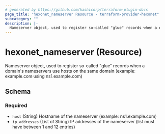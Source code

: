 ```yaml
---
# generated by https://github.com/hashicorp/terraform-plugin-docs
page_title: "hexonet_nameserver Resource - terraform-provider-hexonet"
subcategory: ""
description: |-
  Nameserver object, used to register so-called "glue" records when a domain's nameservers use hosts on the same domain (example: example.com using ns1.example.com)
---
```


# hexonet_nameserver (Resource)

Nameserver object, used to register so-called "glue" records when a domain's nameservers use hosts on the same domain (example: example.com using ns1.example.com)



<!-- schema generated by tfplugindocs -->
## Schema

### Required

- `host` (String) Hostname of the nameserver (example: ns1.example.com)
- `ip_addresses` (List of String) IP addresses of the nameserver (list must have between 1 and 12 entries)



